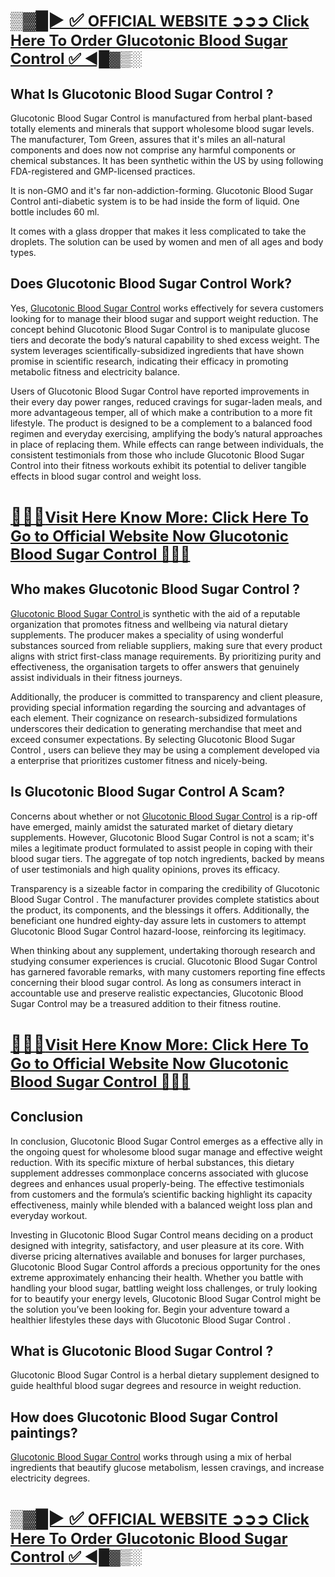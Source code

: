 <h1><a href="https://beastfitclub.com/get.glucotonic/">▒▓█► ✅ <strong><span style="font-size: x-large;">OFFICIAL WEBSITE ➲➲➲ Click Here To Order Glucotonic Blood Sugar Control </span><span style="font-size: x-large;"> ✅ ◄█▓▒░</span></strong></a></h1>
<h2><strong>What Is Glucotonic Blood Sugar Control ?</strong></h2>
<p>Glucotonic Blood Sugar Control is manufactured from herbal plant-based totally elements and minerals that support wholesome blood sugar levels. The manufacturer, Tom Green, assures that it's miles an all-natural components and does now not comprise any harmful components or chemical substances. It has been synthetic within the US by using following FDA-registered and GMP-licensed practices.</p>
<p>It is non-GMO and it's far non-addiction-forming. Glucotonic Blood Sugar Control anti-diabetic system is to be had inside the form of liquid. One bottle includes 60 ml.</p>
<p>It comes with a glass dropper that makes it less complicated to take the droplets. The solution can be used by women and men of all ages and body types.</p>
<h2><strong>Does Glucotonic Blood Sugar Control Work?</strong></h2>
<p>Yes, <a href="https://beastfitclub.com/get.glucotonic/">Glucotonic Blood Sugar Control</a> works effectively for severa customers looking for to manage their blood sugar and support weight reduction. The concept behind Glucotonic Blood Sugar Control is to manipulate glucose tiers and decorate the body&rsquo;s natural capability to shed excess weight. The system leverages scientifically-subsidized ingredients that have shown promise in scientific research, indicating their efficacy in promoting metabolic fitness and electricity balance.</p>
<p>Users of Glucotonic Blood Sugar Control have reported improvements in their every day power ranges, reduced cravings for sugar-laden meals, and more advantageous temper, all of which make a contribution to a more fit lifestyle. The product is designed to be a complement to a balanced food regimen and everyday exercising, amplifying the body&rsquo;s natural approaches in place of replacing them. While effects can range between individuals, the consistent testimonials from those who include Glucotonic Blood Sugar Control into their fitness workouts exhibit its potential to deliver tangible effects in blood sugar control and weight loss.</p>
<h1><a href="https://beastfitclub.com/get.glucotonic/">🌹🌻🌸<strong><span style="font-size: x-large;">Visit Here Know More: Click Here To Go to Official Website Now Glucotonic Blood Sugar Control 🌹🌻🌸</span></strong></a></h1>
<h2><strong>Who makes Glucotonic Blood Sugar Control ?</strong></h2>
<p><a href="https://beastfitclub.com/get.glucotonic/">Glucotonic Blood Sugar Control </a> is synthetic with the aid of a reputable organization that promotes fitness and wellbeing via natural dietary supplements. The producer makes a speciality of using wonderful substances sourced from reliable suppliers, making sure that every product aligns with strict first-class manage requirements. By prioritizing purity and effectiveness, the organisation targets to offer answers that genuinely assist individuals in their fitness journeys.</p>
<p>Additionally, the producer is committed to transparency and client pleasure, providing special information regarding the sourcing and advantages of each element. Their cognizance on research-subsidized formulations underscores their dedication to generating merchandise that meet and exceed consumer expectations. By selecting Glucotonic Blood Sugar Control , users can believe they may be using a complement developed via a enterprise that prioritizes customer fitness and nicely-being.</p>
<h2><strong>Is Glucotonic Blood Sugar Control A Scam?</strong></h2>
<p>Concerns about whether or not <a href="https://www.facebook.com/GlucotonicBloodSugarControl/">Glucotonic Blood Sugar Control</a> is a rip-off have emerged, mainly amidst the saturated market of dietary dietary supplements. However, Glucotonic Blood Sugar Control is not a scam; it's miles a legitimate product formulated to assist people in coping with their blood sugar tiers. The aggregate of top notch ingredients, backed by means of user testimonials and high quality opinions, proves its efficacy.</p>
<p>Transparency is a sizeable factor in comparing the credibility of Glucotonic Blood Sugar Control . The manufacturer provides complete statistics about the product, its components, and the blessings it offers. Additionally, the beneficiant one hundred eighty-day assure lets in customers to attempt Glucotonic Blood Sugar Control hazard-loose, reinforcing its legitimacy.</p>
<p>When thinking about any supplement, undertaking thorough research and studying consumer experiences is crucial. Glucotonic Blood Sugar Control has garnered favorable remarks, with many customers reporting fine effects concerning their blood sugar control. As long as consumers interact in accountable use and preserve realistic expectancies, Glucotonic Blood Sugar Control may be a treasured addition to their fitness routine.</p>
<h1><a href="https://beastfitclub.com/get.glucotonic/">🌹🌻🌸<strong><span style="font-size: x-large;">Visit Here Know More: Click Here To Go to Official Website Now Glucotonic Blood Sugar Control 🌹🌻🌸</span></strong></a></h1>
<h2><strong>Conclusion</strong></h2>
<p>In conclusion, Glucotonic Blood Sugar Control emerges as a effective ally in the ongoing quest for wholesome blood sugar manage and effective weight reduction. With its specific mixture of herbal substances, this dietary supplement addresses commonplace concerns associated with glucose degrees and enhances usual properly-being. The effective testimonials from customers and the formula&rsquo;s scientific backing highlight its capacity effectiveness, mainly while blended with a balanced weight loss plan and everyday workout.</p>
<p>Investing in Glucotonic Blood Sugar Control means deciding on a product designed with integrity, satisfactory, and user pleasure at its core. With diverse pricing alternatives available and bonuses for larger purchases, Glucotonic Blood Sugar Control affords a precious opportunity for the ones extreme approximately enhancing their health. Whether you battle with handling your blood sugar, battling weight loss challenges, or truly looking for to beautify your energy levels, Glucotonic Blood Sugar Control might be the solution you&rsquo;ve been looking for. Begin your adventure toward a healthier lifestyles these days with Glucotonic Blood Sugar Control .</p>
<h2><strong>What is Glucotonic Blood Sugar Control ?</strong></h2>
<p>Glucotonic Blood Sugar Control is a herbal dietary supplement designed to guide healthful blood sugar degrees and resource in weight reduction.</p>
<h2><strong>How does Glucotonic Blood Sugar Control paintings?</strong></h2>
<p><a href="https://www.facebook.com/GlucotonicBloodSugarControl/">Glucotonic Blood Sugar Control</a> works through using a mix of herbal ingredients that beautify glucose metabolism, lessen cravings, and increase electricity degrees.</p>
<h1><a href="https://beastfitclub.com/get.glucotonic/">▒▓█► ✅ <strong><span style="font-size: x-large;">OFFICIAL WEBSITE ➲➲➲ Click Here To Order Glucotonic Blood Sugar Control </span><span style="font-size: x-large;"> ✅ ◄█▓▒░</span></strong></a></h1>
<p>&nbsp;</p>
<p>&nbsp;</p>
